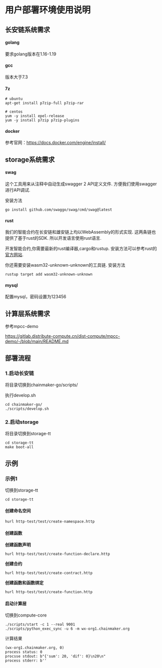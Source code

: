 # 用户部署环境使用说明

## 长安链系统需求

#### golang

要求golang版本在1.16-1.19

#### gcc

版本大于7.3

#### 7z

```
# ubuntu
apt-get install p7zip-full p7zip-rar

# centos
yum -y install epel-release
yum -y install p7zip p7zip-plugins
```

#### docker

参考官网：https://docs.docker.com/engine/install/

## storage系统需求

#### swag

这个工具用来从注释中自动生成swagger 2 API定义文件. 方便我们使用swagger进行API调试.

安装方法

```shell
go install github.com/swaggo/swag/cmd/swag@latest
```

#### rust

我们的智能合约在长安链和雄安链上均以WebAssembly的形式实现. 这两条链也提供了基于rust的SDK. 所以开发语言使用rust语言.

开发智能合约,你需要最新的rust编译器,cargo和rustup. 安装方法可以参考rust的[官方网站](https://www.rust-lang.org/zh-CN/).

你还需要安装wasm32-unknown-unknown的工具链. 安装方法

```
rustup target add wasm32-unknown-unknown
```

#### mysql

配置mysql，密码设置为123456

## 计算层系统需求

参考mpcc-demo

https://gitlab.distribute-compute.cn/dist-compute/mpcc-demo/-/blob/main/README.md

## 部署流程

### 1.启动长安链

将目录切换到chainmaker-go/scripts/

执行develop.sh

```
cd chainmaker-go/
./scripts/develop.sh
```

### 2.启动storage

将目录切换到storage-tt

```
cd storage-tt
make boot-all
```

## 示例

### 示例1

切换到storage-tt

```
cd storage-tt
```

#### 创建命名空间

```Shell
hurl http-test/test/create-namespace.http
```

#### 创建函数

**创建函数声明**

```Shell
hurl http-test/test/create-function-declare.http
```

**创建合约**

```Shell
hurl http-test/test/create-contract.http
```

**创建函数和函数绑定**

```Shell
hurl http-test/test/create-function.http
```

#### 启动计算层

切换到compute-core

```
./scripts/start -c 1 --real 9001
./scripts/python_exec_sync -u 6 -m wx-org1.chainmaker.org
```



计算结果

```
(wx-org1.chainmaker.org, 0)
process status: 0
procsse stdout: b"{'sum': 20, 'dif': 0}\n20\n"
process stderr: b''
```



###### 
